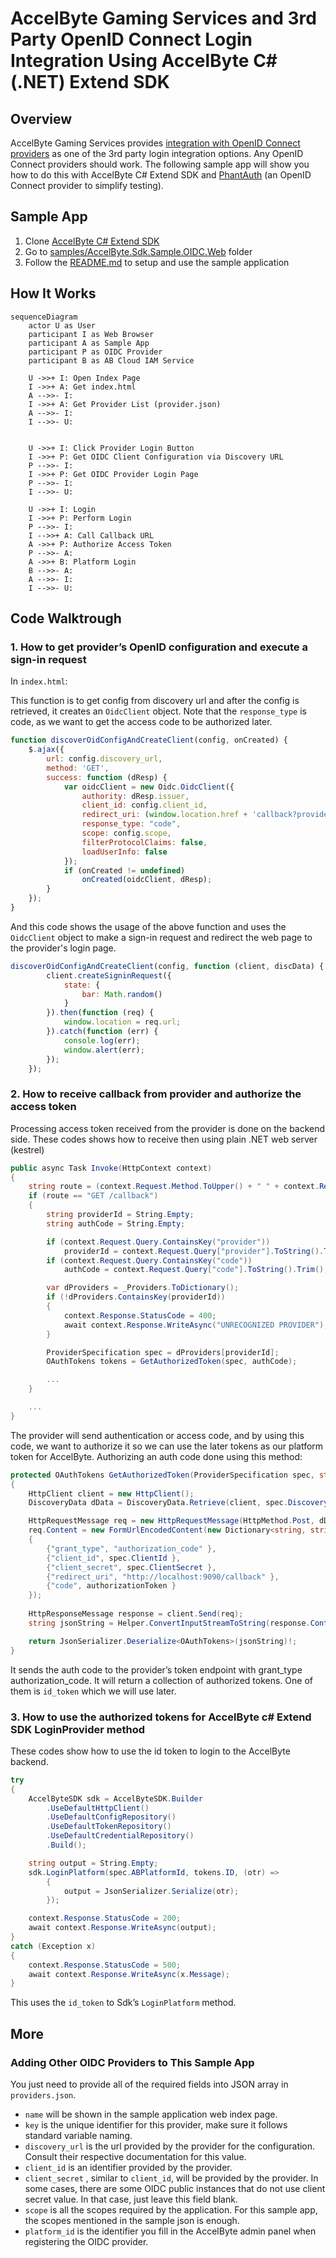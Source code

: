 # AccelByte Gaming Services and 3rd Party OpenID Connect Login Integration Using AccelByte C# (.NET) Extend SDK

## Overview

AccelByte Gaming Services provides [integration with OpenID Connect providers](https://docs.accelbyte.io/guides/access/3rd-party-platform-integration.html#openid-connect) as one of the 3rd party login integration options. Any OpenID Connect providers should work. The following sample app will show you how to do this with AccelByte C# Extend SDK and [PhantAuth](https://www.phantauth.net/) (an OpenID Connect provider to simplify testing).

## Sample App

1. Clone [AccelByte C# Extend SDK](https://github.com/AccelByte/accelbyte-csharp-sdk) 
2. Go to [samples/AccelByte.Sdk.Sample.OIDC.Web](https://github.com/AccelByte/accelbyte-csharp-sdk/tree/main/samples/AccelByte.Sdk.Sample.OIDC.Web) folder
3. Follow the [README.md](https://github.com/AccelByte/accelbyte-csharp-sdk/tree/main/samples/AccelByte.Sdk.Sample.OIDC.Web#readme) to setup and use the sample application

## How It Works

```mermaid
sequenceDiagram
    actor U as User
    participant I as Web Browser
    participant A as Sample App
    participant P as OIDC Provider
    participant B as AB Cloud IAM Service

    U ->>+ I: Open Index Page
    I ->>+ A: Get index.html
    A -->>- I:  
    I ->>+ A: Get Provider List (provider.json)
    A -->>- I: 
    I -->>- U:   

    
    U ->>+ I: Click Provider Login Button
    I ->>+ P: Get OIDC Client Configuration via Discovery URL
    P -->>- I: 
    I ->>+ P: Get OIDC Provider Login Page
    P -->>- I: 
    I -->>- U: 

    U ->>+ I: Login
    I ->>+ P: Perform Login
    P -->>- I: 
    I -->>+ A: Call Callback URL
    A ->>+ P: Authorize Access Token
    P -->>- A:  
    A ->>+ B: Platform Login
    B -->>- A: 
    A -->>- I:  
    I -->>- U:  

```

## Code Walktrough

### 1. How to get provider’s OpenID configuration and execute a sign-in request

In `index.html`:

This function is to get config from discovery url and after the config is retrieved, it creates an `OidcClient` object. Note that the `response_type` is code, as we want to get the access code to be authorized later.

```javascript
function discoverOidConfigAndCreateClient(config, onCreated) {
    $.ajax({
        url: config.discovery_url,
        method: 'GET',
        success: function (dResp) {
            var oidcClient = new Oidc.OidcClient({
                authority: dResp.issuer,
                client_id: config.client_id,
                redirect_uri: (window.location.href + 'callback?provider=' + config.key),
                response_type: "code",
                scope: config.scope,
                filterProtocolClaims: false,
                loadUserInfo: false
            });
            if (onCreated != undefined)
                onCreated(oidcClient, dResp);
        }
    });
}
```

And this code shows the usage of the above function and uses the `OidcClient` object to make a sign-in request and redirect the web page to the provider's login page.

```javascript
discoverOidConfigAndCreateClient(config, function (client, discData) {
        client.createSigninRequest({
            state: {
                bar: Math.random()
            }
        }).then(function (req) {
            window.location = req.url;
        }).catch(function (err) {
            console.log(err);
            window.alert(err);
        });
    });
```
### 2. How to receive callback from provider and authorize the access token

Processing access token received from the provider is done on the backend side. These codes shows how to receive then using plain .NET web server (kestrel)

```cs
public async Task Invoke(HttpContext context)
{
    string route = (context.Request.Method.ToUpper() + " " + context.Request.Path);
    if (route == "GET /callback")
    {
        string providerId = String.Empty;
        string authCode = String.Empty;

        if (context.Request.Query.ContainsKey("provider"))
            providerId = context.Request.Query["provider"].ToString().Trim().ToLower();
        if (context.Request.Query.ContainsKey("code"))
            authCode = context.Request.Query["code"].ToString().Trim();

        var dProviders = _Providers.ToDictionary();
        if (!dProviders.ContainsKey(providerId))
        {
            context.Response.StatusCode = 400;
            await context.Response.WriteAsync("UNRECOGNIZED PROVIDER");
        }

        ProviderSpecification spec = dProviders[providerId];
        OAuthTokens tokens = GetAuthorizedToken(spec, authCode);

        ...
    }

    ...
}
```

The provider will send authentication or access code, and by using this code, we want to authorize it so we can use the later tokens as our platform token for AccelByte. Authorizing an auth code done using this method:

```cs
protected OAuthTokens GetAuthorizedToken(ProviderSpecification spec, string authorizationToken)
{
    HttpClient client = new HttpClient();
    DiscoveryData dData = DiscoveryData.Retrieve(client, spec.DiscoveryUrl);

    HttpRequestMessage req = new HttpRequestMessage(HttpMethod.Post, dData.TokenEndpoint);
    req.Content = new FormUrlEncodedContent(new Dictionary<string, string>()
    {
        {"grant_type", "authorization_code" },
        {"client_id", spec.ClientId },
        {"client_secret", spec.ClientSecret },
        {"redirect_uri", "http://localhost:9090/callback" },
        {"code", authorizationToken }
    });
    
    HttpResponseMessage response = client.Send(req);
    string jsonString = Helper.ConvertInputStreamToString(response.Content.ReadAsStream());

    return JsonSerializer.Deserialize<OAuthTokens>(jsonString)!;
}
```
        
It sends the auth code to the provider’s token endpoint with grant_type authorization_code. It will return a collection of authorized tokens. One of them is `id_token` which we will use later.

### 3. How to use the authorized tokens for AccelByte c# Extend SDK LoginProvider method

These codes show how to use the id token to login to the AccelByte backend.

```cs
try
{
    AccelByteSDK sdk = AccelByteSDK.Builder
        .UseDefaultHttpClient()
        .UseDefaultConfigRepository()
        .UseDefaultTokenRepository()
        .UseDefaultCredentialRepository()
        .Build();

    string output = String.Empty;
    sdk.LoginPlatform(spec.ABPlatformId, tokens.ID, (otr) =>
        {
            output = JsonSerializer.Serialize(otr);                          
        });

    context.Response.StatusCode = 200;
    await context.Response.WriteAsync(output);
}
catch (Exception x)
{
    context.Response.StatusCode = 500;
    await context.Response.WriteAsync(x.Message);
}
```

This uses the `id_token` to Sdk’s `LoginPlatform` method.

## More

### Adding Other OIDC Providers to This Sample App

You just need to provide all of the required fields into JSON array in `providers.json`.

* `name` will be shown in the sample application web index page.
* `key` is the unique identifier for this provider, make sure it follows standard variable naming.
* `discovery_url` is the url provided by the provider for the configuration. Consult their respective documentation for this value.
* `client_id` is an identifier provided by the provider.
* `client_secret` , similar to `client_id`, will be provided by the provider. In some cases, there are some OIDC public instances that do not use client secret value. In that case, just leave this field blank.
* `scope` is all the scopes required by the application. For this sample app, the scopes mentioned in the sample json is enough.
* `platform_id` is the identifier you fill in the AccelByte admin panel when registering the OIDC provider.
